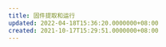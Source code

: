 ```yaml
---
title: 固件提取和运行
updated: 2022-04-18T15:36:20.0000000+08:00
created: 2021-10-17T15:29:51.0000000+08:00
---
```


